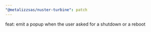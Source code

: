 ```yaml
---
"@metalizzsas/nuster-turbine": patch
---
```


feat: emit a popup when the user asked for a shutdown or a reboot
